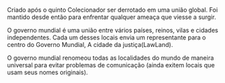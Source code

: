 Criado após o quinto Colecionador ser derrotado em uma união global. Foi mantido desde então para enfrentar qualquer ameaça que viesse a surgir.

O governo mundial é uma união entre vários países, reinos, vilas e cidades independentes. Cada um desses locais envia um representante para o centro do Governo Mundial, A cidade da justiça(LawLand).

O governo mundial renomeou todas as localidades do mundo de maneira universal para evitar problemas de comunicação (ainda exitem locais que usam seus nomes originais).

